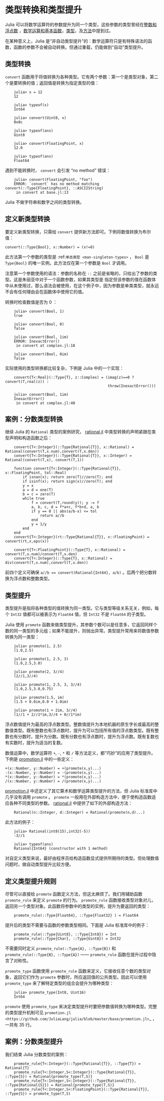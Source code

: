 


# 类型转换和类型提升


Julia 可以将数学运算符的参数提升为同一个类型，这些参数的类型曾经在[整数和浮点数](integer-and-floating.md) ，[数学运算和基本函数](operation-function.md)，[类型](type-learning.md)，及[方法](method-learning.md)中提到过。

在某种意义上，Julia 是“非自动类型提升”的：数学运算符只是有特殊语法的函数，函数的参数不会被自动转换。但通过重载，仍能做到“自动”类型提升。



## 类型转换


``convert`` 函数用于将值转换为各种类型。它有两个参数：第一个是类型对象，第二个是要转换的值；返回值是转换为指定类型的值：


```
    julia> x = 12
    12

    julia> typeof(x)
    Int64

    julia> convert(Uint8, x)
    0x0c

    julia> typeof(ans)
    Uint8

    julia> convert(FloatingPoint, x)
    12.0

    julia> typeof(ans)
    Float64
```

遇到不能转换时， ``convert`` 会引发 “no method” 错误：


```
    julia> convert(FloatingPoint, "foo")
    ERROR: `convert` has no method matching convert(::Type{FloatingPoint}, ::ASCIIString)
     in convert at base.jl:13
```

Julia 不做字符串和数字之间的类型转换。

## 定义新类型转换


要定义新类型转换，只需给 ``convert`` 提供新方法即可。下例将数值转换为布尔值： 

    convert(::Type{Bool}, x::Number) = (x!=0)

此方法第一个参数的类型是 :ref:`单态类型 <man-singleton-types>` ， ``Bool`` 是 ``Type{Bool}`` 的唯一实例。此方法仅在第一个参数是 ``Bool`` 才调用。  

注意第一个参数使用的语法：参数的名称在  ``::`` 之前是省略的，只给出了参数的类型。这是朱丽亚中对于一个函数参数，如果其类型是
指定但该参数的值在函数体中从未使用过，那么语法会被使用，在这个例子中，因为参数是单类类型，就永远不会有任何理由会在函数体中使用它的值。

转换时检查数值是否为 0 ：


```
    julia> convert(Bool, 1)
    true

    julia> convert(Bool, 0)
    false

    julia> convert(Bool, 1im)
    ERROR: InexactError()
     in convert at complex.jl:18

    julia> convert(Bool, 0im)
    false
```

实际使用的类型转换都比较复杂，下例是 Julia 中的一个实现：

```
    convert{T<:Real}(::Type{T}, z::Complex) = (imag(z)==0 ? convert(T,real(z)) :
                                               throw(InexactError()))

    julia> convert(Bool, 1im)
    InexactError()
     in convert at complex.jl:40
```


## 案例：分数类型转换


继续 Julia 的 ``Rational`` 类型的案例研究， [rational.jl](https://github.com/JuliaLang/julia/blob/master/base/rational.jl) 中类型转换的声明紧跟在类型声明和构造函数之后： 

```
    convert{T<:Integer}(::Type{Rational{T}}, x::Rational) = Rational(convert(T,x.num),convert(T,x.den))
    convert{T<:Integer}(::Type{Rational{T}}, x::Integer) = Rational(convert(T,x), convert(T,1))

    function convert{T<:Integer}(::Type{Rational{T}}, x::FloatingPoint, tol::Real)
        if isnan(x); return zero(T)//zero(T); end
        if isinf(x); return sign(x)//zero(T); end
        y = x
        a = d = one(T)
        b = c = zero(T)
        while true
            f = convert(T,round(y)); y -= f
            a, b, c, d = f*a+c, f*b+d, a, b
            if y == 0 || abs(a/b-x) <= tol
                return a//b
            end
            y = 1/y
        end
    end
    convert{T<:Integer}(rt::Type{Rational{T}}, x::FloatingPoint) = convert(rt,x,eps(x))

    convert{T<:FloatingPoint}(::Type{T}, x::Rational) = convert(T,x.num)/convert(T,x.den)
    convert{T<:Integer}(::Type{T}, x::Rational) = div(convert(T,x.num),convert(T,x.den))

```

前四个定义可确保 ``a//b == convert(Rational{Int64}, a/b)`` 。后两个把分数转换为浮点数和整数类型。



## 类型提升


类型提升是指将各种类型的值转换为同一类型。它与类型等级关系无关，例如，每个 ``Int32`` 值都可以被表示为 ``Float64`` 值，但 ``Int32`` 不是 ``Float64`` 的子类型。

Julia 使用 ``promote`` 函数来做类型提升，其参数个数可以是任意多，它返回同样个数的同一类型的多元组；如果不能提升，则抛出异常。类型提升常用来将数值参数转换为同一类型：


```
    julia> promote(1, 2.5)
    (1.0,2.5)

    julia> promote(1, 2.5, 3)
    (1.0,2.5,3.0)

    julia> promote(2, 3//4)
    (2//1,3//4)

    julia> promote(1, 2.5, 3, 3//4)
    (1.0,2.5,3.0,0.75)

    julia> promote(1.5, im)
    (1.5 + 0.0im,0.0 + 1.0im)

    julia> promote(1 + 2im, 3//4)
    (1//1 + 2//1*im,3//4 + 0//1*im)
```

浮点数值提升为最高的浮点数类型。整数值提升为本地机器的原生字长或最高的整数值类型。既有整数也有浮点数时，提升为可以包括所有值的浮点数类型。既有整数也有分数时，提升为分数。既有分数也有浮点数时，提升为浮点数。既有复数也有实数时，提升为适当的复数。

数值运算中，数学运算符 ``+``, ``-``, ``*`` 和 ``/`` 等方法定义，都“巧妙”的应用了类型提升。下例是 [promotion.jl](https://github.com/JuliaLang/julia/blob/master/base/promotion.jl)  中的一些定义： 

    +(x::Number, y::Number) = +(promote(x,y)...)
    -(x::Number, y::Number) = -(promote(x,y)...)
    *(x::Number, y::Number) = *(promote(x,y)...)
    /(x::Number, y::Number) = /(promote(x,y)...)

[promotion.jl](https://github.com/JuliaLang/julia/blob/master/base/promotion.jl)  中还定义了其它算术和数学运算类型提升的方法，但 Julia 标准库中几乎没有调用 ``promote`` 。 ``promote`` 一般用在外部构造方法中，便于使构造函数适应各种不同类型的参数。 [rational.jl](https://github.com/JuliaLang/julia/blob/master/base/rational.jl) 中提供了如下的外部构造方法：

```
    Rational(n::Integer, d::Integer) = Rational(promote(n,d)...)
```

此方法的例子：

```
    julia> Rational(int8(15),int32(-5))
    -3//1

    julia> typeof(ans)
    Rational{Int64} (constructor with 1 method)
```

对自定义类型来说，最好由程序员给构造函数显式提供所期待的类型。但处理数值问题时，做自动类型提升比较方便。

## 定义类型提升规则


尽管可以直接给 ``promote`` 函数定义方法，但这太麻烦了。我们用辅助函数 ``promote_rule`` 来定义 ``promote`` 的行为。 ``promote_rule`` 函数接收类型对象对儿，返回另一个类型对象。此函数将参数中的类型的实例，提升为要返回的类型：

```
    promote_rule(::Type{Float64}, ::Type{Float32} ) = Float64
```

提升后的类型不需要与函数的参数类型相同。下面是 Julia 标准库中的例子： 

```
    promote_rule(::Type{Uint8}, ::Type{Int8}) = Int
    promote_rule(::Type{Char}, ::Type{Uint8}) = Int32
```

不需要同时定义 ``promote_rule(::Type{A}, ::Type{B})`` 和 ``promote_rule(::Type{B}, ::Type{A})`` —— ``promote_rule`` 函数在提升过程中隐含了对称性。

``promote_type`` 函数使用 ``promote_rule`` 函数来定义，它接收任意个数的类型对象，返回它们作为 ``promote`` 参数时，所应返回值的公共类型。因此可以使用 ``promote_type`` 来了解特定类型的组合会提升为哪种类型：


```
    julia> promote_type(Int8, Uint16)
    Int64
```

``promote`` 使用 ``promote_type`` 来决定类型提升时要把参数值转换为哪种类型。完整的类型提升机制可见 `promotion.jl <https://github.com/JuliaLang/julia/blob/master/base/promotion.jl>`_ ，一共有 35 行。

## 案例：分数类型提升


我们结束 Julia 分数类型的案例：

```
    promote_rule{T<:Integer}(::Type{Rational{T}}, ::Type{T}) = Rational{T}
    promote_rule{T<:Integer,S<:Integer}(::Type{Rational{T}}, ::Type{S}) = Rational{promote_type(T,S)}
    promote_rule{T<:Integer,S<:Integer}(::Type{Rational{T}}, ::Type{Rational{S}}) = Rational{promote_type(T,S)}
    promote_rule{T<:Integer,S<:FloatingPoint}(::Type{Rational{T}}, ::Type{S}) = promote_type(T,S)
```
